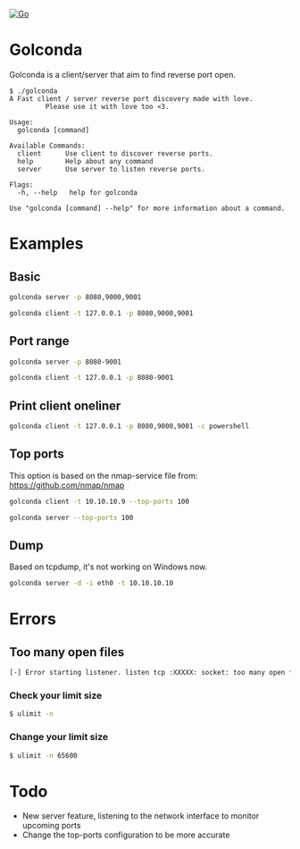 [![Go](https://github.com/Piosec/Golconda/actions/workflows/go-release.yml/badge.svg)](https://github.com/Piosec/Golconda/actions/workflows/go-release.yml)

# Golconda

Golconda is a client/server that aim to find reverse port open. 

```
$ ./golconda 
A Fast client / server reverse port discovery made with love.
         Please use it with love too <3.

Usage:
  golconda [command]

Available Commands:
  client      Use client to discover reverse ports.
  help        Help about any command
  server      Use server to listen reverse ports.

Flags:
  -h, --help   help for golconda

Use "golconda [command] --help" for more information about a command.
```

# Examples

## Basic

```bash
golconda server -p 8080,9000,9001
```

```bash
golconda client -t 127.0.0.1 -p 8080,9000,9001
```

## Port range

```bash
golconda server -p 8080-9001
```

```bash
golconda client -t 127.0.0.1 -p 8080-9001
```

## Print client oneliner

```bash
golconda client -t 127.0.0.1 -p 8080,9000,9001 -c powershell
```

## Top ports 

This option is based on the nmap-service file from: https://github.com/nmap/nmap

```bash
golconda client -t 10.10.10.9 --top-ports 100
```

```bash
golconda server --top-ports 100
```

## Dump 

Based on tcpdump, it's not working on Windows now. 

```bash
golconda server -d -i eth0 -t 10.10.10.10 
```

# Errors 

## Too many open files

```bash
[-] Error starting listener. listen tcp :XXXXX: socket: too many open files
```

### Check your limit size

```bash
$ ulimit -n
```

### Change your limit size

```bash
$ ulimit -n 65600
```

# Todo 

- New server feature, listening to the network interface to monitor upcoming ports
- Change the top-ports configuration to be more accurate
